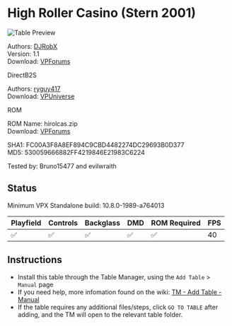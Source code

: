 # High Roller Casino (Stern 2001)

![Table Preview](../../images/vpx-highrollercasino.jpg)

Authors: [DJRobX](https://www.vpforums.org/index.php?showuser=25804)  
Version: 1.1  
Download: [VPForums](https://www.vpforums.org/index.php?app=downloads&showfile=14586)

DirectB2S

Authors: [ryguy417](https://vpuniverse.com/profile/31096-ryguy417/)  
Download: [VPUniverse](https://vpuniverse.com/files/file/13143-high-roller-casino-stern-2001-b2s-with-full-dmd/)

ROM

ROM Name: hirolcas.zip  
Download: [VPForums](https://www.vpforums.org/index.php?app=downloads&showfile=1109)  

SHA1: FC00A3F8A8EF894C9CBD4482274DC29693B0D377  
MD5:  530059666882FF4219846E21983C6224 

Tested by: Bruno15477 and evilwraith

## Status 

Minimum VPX Standalone build: 10.8.0-1989-a764013

| Playfield | Controls | Backglass | DMD | ROM Required | FPS | 
|-----------|----------|-----------|-----|--------------|-----|
| :white_check_mark: | :white_check_mark: | :white_check_mark: | :white_check_mark: | :white_check_mark: | 40 |

## Instructions

- Install this table through the Table Manager, using the `Add Table` > `Manual` page
- If you need help, more infomation found on the wiki: [TM - Add Table - Manual](https://github.com/LegendsUnchained/vpx-standalone-alp4k/wiki/%5B04%5D-%F0%9F%A7%A1-TM-%E2%80%90-Other-Features#add-table---manual)
- If the table requires any additional files/steps, click `GO TO TABLE` after adding, and the TM will open to the relevant table folder.

